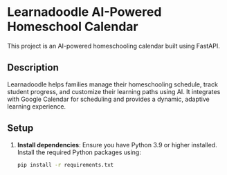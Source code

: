 # Learnadoodle AI-Powered Homeschool Calendar

This project is an AI-powered homeschooling calendar built using FastAPI.

## Description
Learnadoodle helps families manage their homeschooling schedule, track student progress, and customize their learning paths using AI. It integrates with Google Calendar for scheduling and provides a dynamic, adaptive learning experience.

## Setup

1. **Install dependencies**:
   Ensure you have Python 3.9 or higher installed. Install the required Python packages using:

   ```bash
   pip install -r requirements.txt
